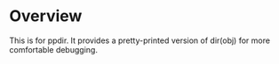 # Overview

This is for ppdir. It provides a pretty-printed version of dir(obj) for more comfortable debugging.